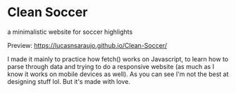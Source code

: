 # Clean Soccer
a minimalistic website for soccer highlights

Preview: https://lucasnsaraujo.github.io/Clean-Soccer/

I made it mainly to practice how fetch() works on Javascript, to learn how to parse through data and trying to do a responsive website (as much as I know it works on mobile devices as well).
As you can see I'm not the best at designing stuff lol. But it's made with love.
